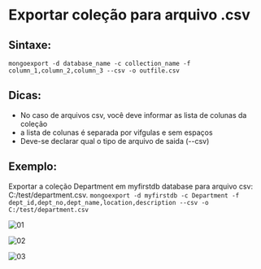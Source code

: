 # Exportar coleção para arquivo .csv

## Sintaxe:
``` mongoexport -d database_name -c collection_name -f column_1,column_2,column_3 --csv -o outfile.csv ```

## Dicas:
- No caso de arquivos csv, você deve informar as lista de colunas da coleção
- a lista de colunas é separada por vifgulas e sem espaços
- Deve-se declarar qual o tipo de arquivo de saida (--csv)

## Exemplo: 
Exportar a coleção Department em myfirstdb database para arquivo csv: C:/test/department.csv.
 ``` mongoexport -d myfirstdb -c Department -f dept_id,dept_no,dept_name,location,description --csv -o C:/test/department.csv ```
 
![01](https://raw.githubusercontent.com/brunogoncalves/docs/master/mongodb/imagens/exportcsv01.png)

![02](https://raw.githubusercontent.com/brunogoncalves/docs/master/mongodb/imagens/exportcsv02.png)

![03](https://raw.githubusercontent.com/brunogoncalves/docs/master/mongodb/imagens/exportcsv03.png)


